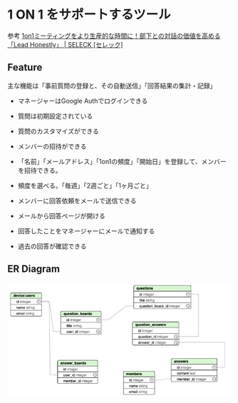 # 1 ON 1 をサポートするツール

参考
[1on1ミーティングをより生産的な時間に！部下との対話の価値を高める「Lead Honestly」 \| SELECK \[セレック\]](https://seleck.cc/1127)

## Feature

主な機能は「事前質問の登録と、その自動送信」「回答結果の集計・記録」

- マネージャーはGoogle Authでログインできる
- 質問は初期設定されている
- 質問のカスタマイズができる
- メンバーの招待ができる
- 「名前」「メールアドレス」「1on1の頻度」「開始日」を登録して、メンバーを招待できる。
- 頻度を選べる。「毎週」「2週ごと」「1ヶ月ごと」

- メンバーに回答依頼をメールで送信できる
- メールから回答ページが開ける
- 回答したことをマネージャーにメールで通知する
- 過去の回答が確認できる

## ER Diagram

![er.png](er.png)

